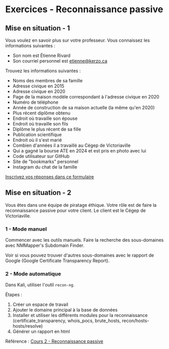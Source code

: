 # Exercices - Reconnaissance passive

## Mise en situation - 1

Vous voulez en savoir plus sur votre professeur. Vous connaissez les informations suivantes :  

-  Son nom est Étienne Rivard  
-  Son courriel personnel est etienne@kerzo.ca  

Trouvez les informations suivantes :  

- Noms des membres de sa famille  
- Adresse civique en 2015  
- Adresse civique en 2020  
- Page de la maison modèle correspondant à l'adresse civique en 2020
- Numéro de téléphone
- Année de construction de sa maison actuelle (la même qu'en 2020)  
- Plus récent diplôme obtenu
- Endroit où travaille son épouse
- Endroit où travaille son fils
- Diplôme le plus récent de sa fille
- Publication scientifique  
- Endroit où il s'est marié  
- Combien d'années il a travaillé au Cégep de Victoriaville
- Qui a gagné la bourse ATE en 2024 et est pris en photo avec lui
- Code utilisateur sur GitHub
- Site de "bookmarks" personnel
- Instagram du chat de la famille


[Inscrivez vos réponses dans ce formulaire](https://forms.office.com/Pages/ResponsePage.aspx?id=JvVsnYGt-EanOqUHqvBs2h4e_CrnfMxFsMr2ZqveBNhURDRTVFZQMVpXRUdYV0JOQzNDUFk3VlpQMi4u)  

## Mise en situation - 2

Vous êtes dans une équipe de piratage éthique. Votre rôle est de faire la reconnaissance passive pour votre client. Le client est le Cégep de Victoriaville.

### 1 - Mode manuel

Commencer avec les outils manuels. Faire la recherche des sous-domaines avec NMMapper's Subdomain Finder.

Voir si vous pouvez trouver d'autres sous-domaines avec le rapport de Google (Google Certificate Transparency Report).

### 2 - Mode automatique

Dans Kali, utiliser l'outil `recon-ng`.

Étapes :  

1. Créer un espace de travail  
2. Ajouter le domaine principal à la base de données  
3. Installer et utiliser les différents modules pour la reconnaissance (certificate_transparency, whois_pocs, brute_hosts, recon/hosts-hosts/resolve)  
4. Générer un rapport en html  

Référence : [Cours 2 - Reconnaissance passive](../lecons/Reconnaissance_passive.md)

